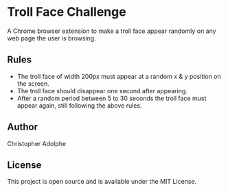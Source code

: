# Troll Face Challenge
A Chrome browser extension to make a troll face appear randomly on any web page the user is browsing.

## Rules
* The troll face of width 200px must appear at a random x & y position on the screen.
* The troll face should disappear one second after appearing.
* After a random period between 5 to 30 seconds the troll face must appear again, still following the above rules.

## Author
Christopher Adolphe

## License
This project is open source and is available under the MIT License.
